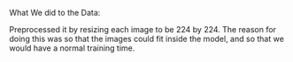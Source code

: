 What We did to the Data:

Preprocessed it by resizing each image to be 224 by 224. The reason for doing this was so that the images could fit inside the model, and so that we would have a normal training time.
